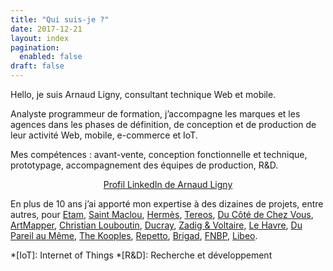 ```yaml
---
title: "Qui suis-je ?"
date: 2017-12-21
layout: index
pagination:
  enabled: false
draft: false
---
```

Hello, je suis Arnaud Ligny, consultant technique Web et mobile.

Analyste programmeur de formation, j’accompagne les marques et les agences dans les phases de définition, de conception et de production de leur activité Web, mobile, e-commerce et IoT.

Mes compétences : avant-vente, conception fonctionnelle et technique, prototypage, accompagnement des équipes de production, R&D.

<div style="text-align: center;" class="LI-profile-badge"  data-version="v1" data-size="large" data-locale="fr_FR" data-type="horizontal" data-theme="light" data-vanity="arnaudligny"><a class="LI-simple-link" href="https://fr.linkedin.com/in/arnaudligny/fr?trk=profile-badge">Profil LinkedIn de Arnaud Ligny</a></div>
<script type="text/javascript" src="https://platform.linkedin.com/badges/js/profile.js" async defer></script>

En plus de 10 ans j’ai apporté mon expertise à des dizaines de projets, entre autres, pour [Etam](http://www.etam.com), [Saint Maclou](https://www.saint-maclou.com), [Hermès](http://france.hermes.com), [Tereos](https://itunes.apple.com/fr/app/tereos-coop%C3%A9rateurs/id1215356212), [Du Côté de Chez Vous](https://www.ducotedechezvous.com), [ArtMapper](http://www.artmapper.co), [Christian Louboutin](http://eu.christianlouboutin.com/fr_fr/), [Ducray](https://dermocontrol.ducray.com), [Zadig & Voltaire](http://www.zadig-et-voltaire.com), [Le Havre](https://www.lehavre.fr/actualites/tout-le-havre-portee-de-main), [Du Pareil au Même](http://www.dpam.com), [The Kooples](http://www.thekooples.com), [Repetto](http://www.repetto.fr), [Brigad](https://plan.brigad.co/), [FNBP](https://play.google.com/store/apps/details?id=com.fnbp.monwhospop), [Libeo](https://libeo.io).

*[IoT]: Internet of Things
*[R&D]: Recherche et développement

